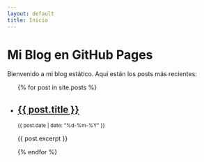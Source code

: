 ```yaml
---
layout: default
title: Inicio
---
```


# Mi Blog en GitHub Pages

Bienvenido a mi blog estático. Aquí están los posts más recientes:

<ul>
  {% for post in site.posts %}
    <li>
      <h2><a href="{{ post.url }}">{{ post.title }}</a></h2>
      <p><small>{{ post.date | date: "%d-%m-%Y" }}</small></p>
      <p>{{ post.excerpt }}</p>
    </li>
  {% endfor %}
</ul>
